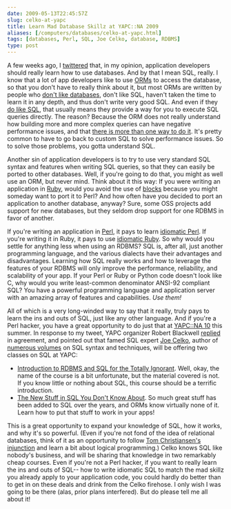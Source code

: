```yaml
--- 
date: 2009-05-13T22:45:57Z
slug: celko-at-yapc
title: Learn Mad Database Skillz at YAPC::NA 2009
aliases: [/computers/databases/celko-at-yapc.html]
tags: [databases, Perl, SQL, Joe Celko, database, RDBMS]
type: post
---
```


<p>A few weeks ago, I
<a href="https://twitter.com/Theory/status/1576878753">twittered</a> that, in
my opinion, application developers should really learn how to use databases.
And by that I mean SQL, really. I know that a lot of app developers like to
use <a href="https://en.wikipedia.org/wiki/Object-relational_mapping" title="Wikipedia: “Object-relational mapping”">ORMs</a> to access the
database, so that you don't have to really think about it, but most ORMs are
written by people who <a href="http://david.loudthinking.com/arc/2005_09.html" title="Choose a single layer of cleverness">don't like databases</a>, don't
like SQL, haven't taken the time to learn it in any depth, and thus don't
write very good SQL. And even if they <a href="http://www.sqlalchemy.org/" title="SQLAlchemy: The Python SQL Toolkit and Object Relational Mapper">do like SQL</a>, that usually means they provide a way for you to execute SQL
queries directly. The reason? Because the ORM does not really understand how
building more and more complex queries can have negative performance issues,
and that
<a href="https://en.wikipedia.org/wiki/There_is_more_than_one_way_to_do_it">there is more than one way to do it</a>. It's pretty common to have to go back to
custom SQL to solve performance issues. So to solve those problems, you gotta
understand SQL.</p>

<p>Another sin of application developers is to try to use very standard SQL 
syntax and features when writing SQL queries, so that they can easily be
ported to other databases. Well, if you're going to do that, you might as well
use an ORM, but never mind. Think about it this way: If you were writing an
application in <a href="http://www.ruby-lang.org/">Ruby</a>, would you avoid the
use of <a href="http://allaboutruby.wordpress.com/2006/01/20/ruby-blocks-101/" title="All About Ruby: “Ruby Blocks 101”">blocks</a> because you might someday
want to port it to Perl? And how often have you decided to port an application
to another database, anyway? Sure, some OSS projects add support for new
databases, but they seldom drop support for one RDBMS in favor of another.</p>

<p>If you're writing an application in
<a href="http://www.perl.org/">Perl</a>, it pays to learn
<a href="http://dave.org.uk/talks/idiomatic/">idiomatic Perl</a>. If you're
writing it in Ruby, it pays to use
<a href="http://cbcg.net/talks/rubyidioms/index.html">idiomatic Ruby</a>. So
why would you settle for anything less when using an RDBMS? SQL is, after all,
just another programming language, and the various dialects have their
advantages and disadvantages. Learning how SQL really works and how to
leverage the features of your RDBMS will only improve the performance,
reliability, and scalability of your app. If your Perl or Ruby or Python code
doesn't look like C, why would you write least-common denominator ANSI-92
compliant SQL? You have a powerful programming language and application server
with an amazing array of features and capabilities. <em>Use them!</em></p>

<p>All of which is a very long-winded way to say that it really, truly
pays to learn the ins and outs of SQL, just like any other language. And if
you're a Perl hacker, you have a great opportunity to do just that at
<a href="http://yapc10.org/" title="YAPC|10 - Pittsburgh - June 22-24, 2009">YAPC::NA 10</a> this summer.
In response to my tweet, YAPC organizer Robert Blackwell
<a href="https://twitter.com/rblackwe/status/1577360108">replied</a> in
agreement, and pointed out that famed SQL expert
<a href="http://www.celko.com/">Joe Celko</a>, author of
<a href="https://www.amazon.com/exec/obidos/search-handle-form/104-8596028-9604762" title="Joe Celko's Books on Amazon.com">numerous volumes</a> on SQL syntax and
techniques, will be offering two classes on SQL at YAPC:</p>

<ul>
  <li><a href="http://yapc10.org/yn2009/talk/2050">Introduction to RDBMS and SQL for the Totally Ignorant</a>. Well, okay, the name of the course is a
  bit unfortunate, but the material covered is not. If you know little or
  nothing about SQL, this course should be a terrific introduction.</li>
  <li><a href="http://yapc10.org/yn2009/talk/2051">The New Stuff in SQL You Don't Know About</a>. So much great stuff has been added to SQL over the
  years, and ORMs know virtually none of it. Learn how to put that stuff to
  work in your apps!</li>
</ul>

<p>This is a great opportunity to expand your knowledge of SQL, how it works,
and why it's so powerful. (Even if you're not fond of the idea of relational
databases, think of it as an opportunity to follow
<a href="http://markmail.org/message/tpatt4rgdwmcjsvg" title="Re: Thoughts on maintaining perl">Tom Christiansen's injunction</a> and
learn a bit about logical programming.) Celko knows SQL like nobody's
business, and will be sharing that knowledge in two remarkably cheap courses.
Even if you're not a Perl hacker, if you want to really learn the ins and outs
of SQL-- how to write idiomatic SQL to match the mad skillz you already apply
to your application code, you could hardly do better than to get in on these
deals and drink from the Celko firehose. I only wish I was going to be there
(alas, prior plans interfered). But do please tell me all about it!</p>

